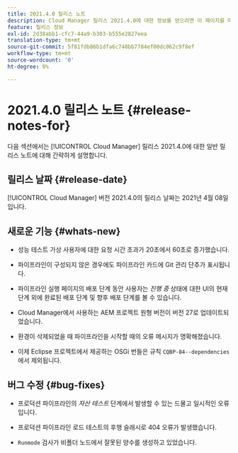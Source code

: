 ```yaml
---
title: 2021.4.0 릴리스 노트
description: Cloud Manager 릴리스 2021.4.0에 대한 정보를 얻으려면 이 페이지를 따르십시오.
feature: 릴리스 정보
exl-id: 2d38abb1-cfc7-44a9-b303-b555e2827eea
translation-type: tm+mt
source-git-commit: 5f81fdb86b1dfa6c748bb7784ef00dc062c9f8ef
workflow-type: tm+mt
source-wordcount: '0'
ht-degree: 0%

---
```


# 2021.4.0 릴리스 노트 {#release-notes-for}

다음 섹션에서는 [!UICONTROL Cloud Manager] 릴리스 2021.4.0에 대한 일반 릴리스 노트에 대해 간략하게 설명합니다.

## 릴리스 날짜 {#release-date}

[!UICONTROL Cloud Manager] 버전 2021.4.0의 릴리스 날짜는 2021년 4월 08일입니다.

## 새로운 기능 {#whats-new}

* 성능 테스트 가상 사용자에 대한 요청 시간 초과가 20초에서 60초로 증가했습니다.

* 파이프라인이 구성되지 않은 경우에도 파이프라인 카드에 Git 관리 단추가 표시됩니다.

* 파이프라인 실행 페이지의 배포 단계 동안 사용자는 *진행 중* 상태에 대한 UI의 현재 단계 외에 완료된 배포 단계 및 향후 배포 단계를 볼 수 있습니다.

* Cloud Manager에서 사용하는 AEM 프로젝트 원형 버전이 버전 27로 업데이트되었습니다.

* 환경이 삭제되었을 때 파이프라인을 시작할 때의 오류 메시지가 명확해졌습니다.

* 이제 Eclipse 프로젝트에서 제공하는 OSGi 번들은 규칙 `CQBP-84--dependencies`에서 제외됩니다.

## 버그 수정 {#bug-fixes}

* 프로덕션 파이프라인의 *자산 테스트* 단계에서 발생할 수 있는 드물고 일시적인 오류입니다.

* 프로덕션 파이프라인 로드 테스트의 후행 슬래시로 404 오류가 발생했습니다.

* `Runmode` 검사가 비폴더 노드에서 잘못된 양수를 생성하고 있었습니다.